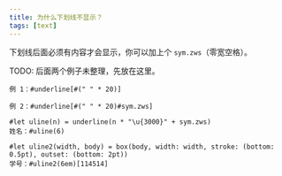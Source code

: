```yaml
---
title: 为什么下划线不显示？
tags: [text]
---
```


下划线后面必须有内容才会显示，你可以加上个 `sym.zws`（零宽空格）。

TODO: 后面两个例子未整理，先放在这里。

```typst
例 1：#underline[#(" " * 20)]

例 2：#underline[#(" " * 20)#sym.zws]

#let uline(n) = underline(n * "\u{3000}" + sym.zws)
姓名：#uline(6)

#let uline2(width, body) = box(body, width: width, stroke: (bottom: 0.5pt), outset: (bottom: 2pt))
学号：#uline2(6em)[114514]
```
